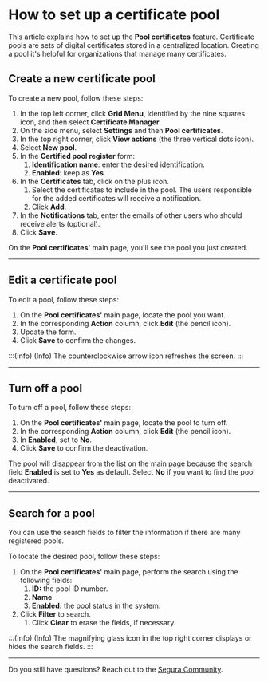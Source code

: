 # How to set up a certificate pool

This article explains how to set up the **Pool certificates** feature. Certificate pools are sets of digital certificates stored in a centralized location. Creating a pool it's helpful for organizations that manage many certificates.

## Create a new certificate pool

To create a new pool, follow these steps:

1. In the top left corner, click **Grid Menu**, identified by the nine squares icon, and then select **Certificate Manager**.
2. On the side menu, select **Settings** and then **Pool certificates**.
3. In the top right corner, click **View actions** (the three vertical dots icon).
4. Select **New pool**.
5. In the **Certified pool register** form:
    1. **Identification name**: enter the desired identification.
    2. **Enabled**: keep as **Yes**.
6. In the **Certificates** tab, click on the plus icon.
    1. Select the certificates to include in the pool. The users responsible for the added certificates will receive a notification. 
    2. Click **Add**.
7. In the **Notifications** tab, enter the emails of other users who should receive alerts (optional).
8. Click **Save**. 

On the **Pool certificates'** main page, you'll see the pool you just created. 
***
## Edit a certificate pool

To edit a pool, follow these steps:

1. On the **Pool certificates'** main page, locate the pool you want.
2. In the corresponding **Action** column, click **Edit** (the pencil icon).
3. Update the form.
4. Click **Save** to confirm the changes.

:::(Info) (Info)
The counterclockwise arrow icon refreshes the screen.
:::
***
## Turn off a pool
To turn off a pool, follow these steps:

1. On the **Pool certificates'** main page, locate the pool to turn off.
2. In the corresponding **Action** column, click **Edit** (the pencil icon).
3. In **Enabled**, set to **No**.
4. Click **Save** to confirm the deactivation.

The pool will disappear from the list on the main page because the search field **Enabled** is set to **Yes** as default. Select **No** if you want to find the pool deactivated. 
***
## Search for a pool
You can use the search fields to filter the information if there are many registered pools.

To locate the desired pool, follow these steps:

1. On the **Pool certificates'** main page, perform the search using the following fields:
    1. **ID:** the pool ID number.
    2. **Name** 
    3. **Enabled:** the pool status in the system.
2. Click **Filter** to search.
    1. Click **Clear** to erase the fields, if necessary.

:::(Info) (Info)
The magnifying glass icon in the top right corner displays or hides the search fields.
:::
***
Do you still have questions? Reach out to the [Segura Community](https://community.Segura.io/).
